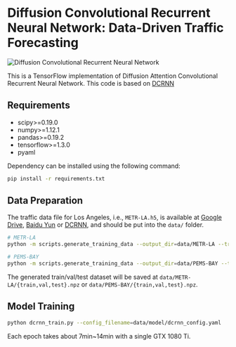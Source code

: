 # Diffusion Convolutional Recurrent Neural Network: Data-Driven Traffic Forecasting

![Diffusion Convolutional Recurrent Neural Network](figures/model_architecture.jpg "Model Architecture")

This is a TensorFlow implementation of Diffusion Attention Convolutional Recurrent Neural Network. This code is based on [DCRNN](https://github.com/liyaguang/DCRNN)

## Requirements
- scipy>=0.19.0
- numpy>=1.12.1
- pandas>=0.19.2
- tensorflow>=1.3.0
- pyaml


Dependency can be installed using the following command:
```bash
pip install -r requirements.txt
```

## Data Preparation
The traffic data file for Los Angeles, i.e., `METR-LA.h5`, is available at [Google Drive](https://drive.google.com/open?id=1tjf5aXCgUoimvADyxKqb-YUlxP8O46pb), [Baidu Yun](https://pan.baidu.com/s/1rsCq38a9SRyFO1F68tUscA) or [DCRNN](https://github.com/liyaguang/DCRNN), and should be
put into the `data/` folder.

```bash
# METR-LA
python -m scripts.generate_training_data --output_dir=data/METR-LA --traffic_df_filename=data/metr-la.h5

# PEMS-BAY
python -m scripts.generate_training_data --output_dir=data/PEMS-BAY --traffic_df_filename=data/pems-bay.h5
```
The generated train/val/test dataset will be saved at `data/METR-LA/{train,val,test}.npz` or `data/PEMS-BAY/{train,val,test}.npz`.

## Model Training
```bash
python dcrnn_train.py --config_filename=data/model/dcrnn_config.yaml
```
Each epoch takes about 7min~14min with a single GTX 1080 Ti.

